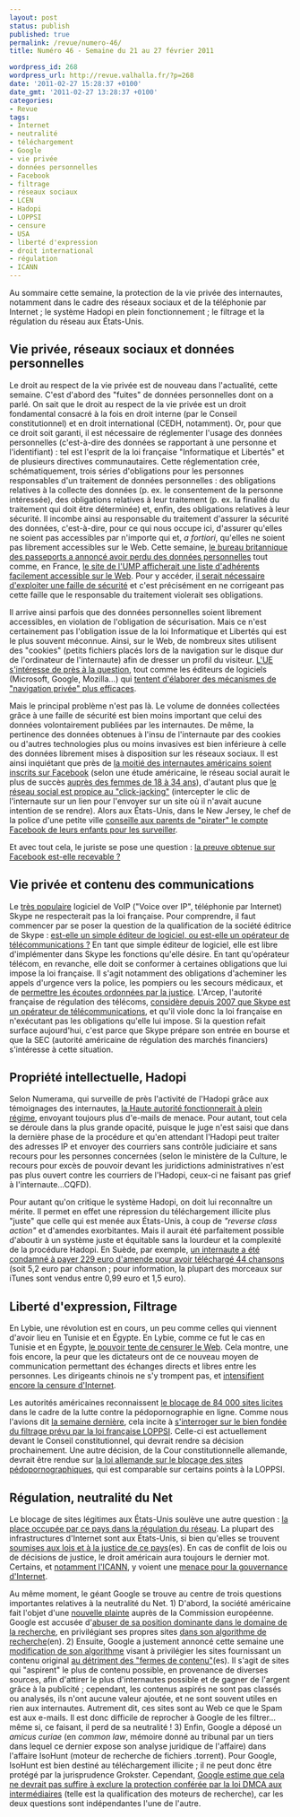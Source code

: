 ```yaml
---
layout: post
status: publish
published: true
permalink: /revue/numero-46/
title: Numéro 46 - Semaine du 21 au 27 février 2011

wordpress_id: 268
wordpress_url: http://revue.valhalla.fr/?p=268
date: '2011-02-27 15:28:37 +0100'
date_gmt: '2011-02-27 13:28:37 +0100'
categories:
- Revue
tags:
- Internet
- neutralité
- téléchargement
- Google
- vie privée
- données personnelles
- Facebook
- filtrage
- réseaux sociaux
- LCEN
- Hadopi
- LOPPSI
- censure
- USA
- liberté d'expression
- droit international
- régulation
- ICANN
---
```

<p>Au sommaire cette semaine, la protection de la vie privée des internautes, notamment dans le cadre des réseaux sociaux et de la téléphonie par Internet ; le système Hadopi en plein fonctionnement ; le filtrage et la régulation du réseau aux États-Unis.</p>
<h2>Vie privée, réseaux sociaux et données personnelles</h2>
<p>Le droit au respect de la vie privée est de nouveau dans l'actualité, cette semaine. C'est d'abord des "fuites" de données personnelles dont on a parlé. On sait que le droit au respect de la vie privée est un droit fondamental consacré à la fois en droit interne (par le Conseil constitutionnel) et en droit international (CEDH, notamment). Or, pour que ce droit soit garanti, il est nécessaire de réglementer l'usage des données personnelles (c'est-à-dire des données se rapportant à une personne et l'identifiant) : tel est l'esprit de la loi française "Informatique et Libertés" et de plusieurs directives communautaires. Cette réglementation crée, schématiquement, trois séries d'obligations pour les personnes responsables d'un traitement de données personnelles : des obligations relatives à la collecte des données (p. ex. le consentement de la personne intéressée), des obligations relatives à leur traitement (p. ex. la finalité du traitement qui doit être déterminée) et, enfin, des obligations relatives à leur sécurité. Il incombe ainsi au responsable du traitement d'assurer la sécurité des données, c'est-à-dire, pour ce qui nous occupe ici, d'assurer qu'elles ne soient pas accessibles par n'importe qui et, <i>a fortiori</i>, qu'elles ne soient pas librement accessibles sur le Web. Cette semaine, <a href="http://www.clubic.com/antivirus-securite-informatique/actualite-399276-bureau-britannique-passeports-admet-perdu-donnees-personnelles.html">le bureau britannique des passeports a annoncé avoir perdu des données personnelles</a> tout comme, en France, <a href="http://www.zdnet.fr/actualites/un-fichier-nominatif-d-adherents-ump-librement-accessible-sur-internet-39758530.htm">le site de l'UMP afficherait une liste d'adhérents facilement accessible sur le Web</a>. Pour y accéder, <a href="http://www.numerama.com/magazine/18150-l-ump-accusee-d-avoir-neglige-la-securite-de-donnees-personnelles.html">il serait nécessaire d'exploiter une faille de sécurité</a> et c'est précisément en ne corrigeant pas cette faille que le responsable du traitement violerait ses obligations.</p>
<p>Il arrive ainsi parfois que des données personnelles soient librement accessibles, en violation de l'obligation de sécurisation. Mais ce n'est certainement pas l'obligation issue de la loi Informatique et Libertés qui est le plus souvent méconnue. Ainsi, sur le Web, de nombreux sites utilisent des "cookies" (petits fichiers placés lors de la navigation sur le disque dur de l'ordinateur de l'internaute) afin de dresser un profil du visiteur. <a href="http://www.lemondeinformatique.fr/actualites/lire-l-europe-alerte-sur-les-cookies-trop-intrusifs-33005.html">L'UE s'intéresse de près à la question</a>, tout comme les éditeurs de logiciels (Microsoft, Google, Mozilla...) qui <a href="http://www.numerama.com/magazine/18177-le-w3c-s-active-sur-la-vie-privee-et-la-confidentialite-des-informations.html">tentent d'élaborer des mécanismes de "navigation privée" plus efficaces</a>.</p>
<p>Mais le principal problème n'est pas là. Le volume de données collectées grâce à une faille de sécurité est bien moins important que celui des données volontairement publiées par les internautes. De même, la pertinence des données obtenues à l'insu de l'internaute par des cookies ou d'autres technologies plus ou moins invasives est bien inférieure à celle des données librement mises à disposition sur les réseaux sociaux. Il est ainsi inquiétant que près de <a href="http://www.numerama.com/magazine/18170-la-moitie-des-internautes-americains-est-inscrite-sur-facebook.html">la moitié des internautes américains soient inscrits sur Facebook</a> (selon une étude américaine, le réseau social aurait le plus de succès <a href="http://www.mac4ever.com/news/60800/les_femmes_grandes_consomatrices_de_reseaux_sociaux/">auprès des femmes de 18 à 34 ans</a>), d'autant plus que <a href="http://www.clubic.com/antivirus-securite-informatique/actualite-399740-utilisateurs-facebook-sujets-click-jacking.html">le réseau social est propice au "click-jacking"</a> (intercepter le clic de l'internaute sur un lien pour l'envoyer sur un site où il n'avait aucune intention de se rendre). Alors aux États-Unis, dans le New Jersey, le chef de la police d'une petite ville <a href="http://www.numerama.com/magazine/18125-pour-surveiller-les-enfants-les-parents-doivent-pirater-leur-compte-facebook.html">conseille aux parents de "pirater" le compte Facebook de leurs enfants pour les surveiller</a>.</p>
<p>Et avec tout cela, le juriste se pose une question : <a href="http://www.net-iris.fr/blog-juridique/13-murielle-cahen/26594/le-droit-de-la-preuve-facebook-fait-son-entree#locate">la preuve obtenue sur Facebook est-elle recevable ?</a></p>
<h2>Vie privée et contenu des communications</h2>
<p>Le <a href="http://www.net-iris.fr/blog-juridique/13-murielle-cahen/26594/le-droit-de-la-preuve-facebook-fait-son-entree#locate">très populaire</a> logiciel de VoIP ("Voice over IP", téléphonie par Internet) Skype ne respecterait pas la loi française. Pour comprendre, il faut commencer par se poser la question de la qualification de la société éditrice de Skype : <a href="http://www.zdnet.fr/actualites/skype-serait-dans-l-illegalite-en-france-selon-l-arcep-39758469.htm">est-elle un simple éditeur de logiciel, ou est-elle un opérateur de télécommunications ?</a> En tant que simple éditeur de logiciel, elle est libre d'implémenter dans Skype les fonctions qu'elle désire. En tant qu'opérateur télécom, en revanche, elle doit se conformer à certaines obligations que lui impose la loi française. Il s'agit notamment des obligations d'acheminer les appels d'urgence vers la police, les pompiers ou les secours médicaux, et de <a href="http://www.clubic.com/telecharger/logiciel-voip/skype/actualite-399400-skype-illegal.html">permettre les écoutes ordonnées par la justice</a>. L'Arcep, l'autorité française de régulation des télécoms, <a href="http://www.numerama.com/magazine/18128-skype-illegal-en-france-une-vieille-affaire.html">considère depuis 2007 que Skype est un opérateur de télécommunications</a>, et qu'il viole donc la loi française en n'exécutant pas les obligations qu'elle lui impose. Si la question refait surface aujourd'hui, c'est parce que Skype prépare son entrée en bourse et que la SEC (autorité américaine de régulation des marchés financiers) s'intéresse à cette situation.</p>
<h2>Propriété intellectuelle, Hadopi</h2>
<p>Selon Numerama, qui surveille de près l'activité de l'Hadopi grâce aux témoignages des internautes, <a href="http://www.numerama.com/magazine/18172-l-hadopi-a-plein-regime-et-en-roue-libre.html">la Haute autorité fonctionnerait à plein régime</a>, envoyant toujours plus d'e-mails de menace. Pour autant, tout cela se déroule dans la plus grande opacité, puisque le juge n'est saisi que dans la dernière phase de la procédure et qu'en attendant l'Hadopi peut traiter des adresses IP et envoyer des courriers sans contrôle judiciaire et sans recours pour les personnes concernées (selon le ministère de la Culture, le recours pour excès de pouvoir devant les juridictions administratives n'est pas plus ouvert contre les courriers de l'Hadopi, ceux-ci ne faisant pas grief à l'internaute...CQFD).</p>
<p>Pour autant qu'on critique le système Hadopi, on doit lui reconnaître un mérite. Il permet en effet une répression du téléchargement illicite plus "juste" que celle qui est menée aux États-Unis, à coup de <i>"reverse class action"</i> et d'amendes exorbitantes. Mais il aurait été parfaitement possible d'aboutir à un système juste et équitable sans la lourdeur et la complexité de la procédure Hadopi. En Suède, par exemple, <a href="http://www.numerama.com/magazine/18127-une-amende-de-229-euros-pour-avoir-pirate-44-chansons.html">un internaute a été condamné à payer 229 euro d'amende pour avoir téléchargé 44 chansons</a> (soit 5,2 euro par chanson ; pour information, la plupart des morceaux sur iTunes sont vendus entre 0,99 euro et 1,5 euro).</p>
<h2>Liberté d'expression, Filtrage</h2>
<p>En Lybie, une révolution est en cours, un peu comme celles qui viennent d'avoir lieu en Tunisie et en Égypte. En Lybie, comme ce fut le cas en Tunisie et en Égypte, <a href="http://www.clubic.com/connexion-internet/actualite-399236-blocages-libye-internautes-ripostent.html">le pouvoir tente de censurer le Web</a>. Cela montre, une fois encore, la peur que les dictateurs ont de ce nouveau moyen de communication permettant des échanges directs et libres entre les personnes. Les dirigeants chinois ne s'y trompent pas, et <a href="http://www.lemondeinformatique.fr/actualites/lire-la-chine-bloque-linkedin-et-intensifie-la-censure-sur-internet-33001.html">intensifient encore la censure d'Internet</a>.</p>
<p>Les autorités américaines reconnaissent <a href="http://www.numerama.com/magazine/18123-les-autorites-americaines-confirment-avoir-bloque-par-erreur-84-000-sites.html">le blocage de 84 000 sites licites</a> dans le cadre de la lutte contre la pédopornographie en ligne. Comme nous l'avions dit <a href="http://revue.valhalla.fr/numeros/45/">la semaine dernière</a>, cela incite à <a href="http://www.pcinpact.com/actu/news/62072-loppsi-blocage-filtrage-surblocage-lcen.htm">s'interroger sur le bien fondée du filtrage prévu par la loi française LOPPSI</a>. Celle-ci est actuellement devant le Conseil constitutionnel, qui devrait rendre sa décision prochainement. Une autre décision, de la Cour constitutionnelle allemande, devrait être rendue sur <a href="http://www.pcinpact.com/actu/news/62120-blocage-site-pedopornographie-allemagne-ak-zenzur.htm">la loi allemande sur le blocage des sites pédopornographiques</a>, qui est comparable sur certains points à la LOPPSI.</p>
<h2>Régulation, neutralité du Net</h2>
<p>Le blocage de sites légitimes aux États-Unis soulève une autre question : <a href="http://www.lemondeinformatique.fr/actualites/lire-la-chine-bloque-linkedin-et-intensifie-la-censure-sur-internet-33001.html">la place occupée par ce pays dans la régulation du réseau</a>. La plupart des infrastructures d'Internet sont aux États-Unis, si bien qu'elles se trouvent <a href="http://www.elpais.com/articulo/tecnologia/autoridad/Internet/acusa/EE/UU/secuestrar/dominios/elpeputec/20110222elpeputec_3/Tes">soumises aux lois et à la justice de ce pays</a><span class="lang">(es)</span>. En cas de conflit de lois ou de décisions de justice, le droit américain aura toujours le dernier mot. Certains, et <a href="http://www.clubic.com/internet/actualite-400454-methode-americaine-anti-piratage-icann-critique.html">notamment l'ICANN</a>, y voient une <a href="http://www.numerama.com/magazine/18175-la-lutte-anti-piratage-des-etats-unis-menace-la-gouvernance-de-l-internet.html">menace pour la gouvernance d'Internet</a>.</p>
<p>Au même moment, le géant Google se trouve au centre de trois questions importantes relatives à la neutralité du Net. 1) D'abord, la société américaine fait l'objet d'une <a href="http://www.lemondeinformatique.fr/actualites/lire-plainte-supplementaire-contre-google-au-niveau-europeen-32969.html">nouvelle plainte</a> auprès de la Commission européenne. Google est accusée d'<a href="http://www.numerama.com/magazine/18134-google-a-nouveau-accuse-d-abus-de-position-dominante-dans-la-recherche.html">abuser de sa position dominante dans le domaine de la recherche</a>, en privilégiant ses propres sites <a href="http://www.numerama.com/magazine/18134-google-a-nouveau-accuse-d-abus-de-position-dominante-dans-la-recherche.html">dans son algorithme de recherche</a><span class="lang">(en)</span>. 2) Ensuite, Google a justement annoncé cette semaine une <a href="http://www.numerama.com/magazine/18164-google-annonce-un-grand-menage-favorable-aux-sites-de-haute-qualite.html">modification de son algorithme</a> visant à privilégier les sites fournissant un contenu original <a href="http://www.elpais.com/articulo/sociedad/Google/reforma/algoritmo/castigar/contenidos/copiados/elpepisoc/20110226elpepisoc_3/Tes">au détriment des "fermes de contenu"</a><span class="lang">(es)</span>. Il s'agit de sites qui "aspirent" le plus de contenu possible, en provenance de diverses sources, afin d'attirer le plus d'internautes possible et de gagner de l'argent grâce à la publicité ; cependant, les contenus aspirés ne sont pas classés ou analysés, ils n'ont aucune valeur ajoutée, et ne sont souvent utiles en rien aux internautes. Autrement dit, ces sites sont au Web ce que le Spam est aux e-mails. Il est donc difficile de reprocher à Google de les filtrer... même si, ce faisant, il perd de sa neutralité ! 3) Enfin, Google a déposé un <i>amicus curiae</i> (en <i>common law</i>, mémoire donné au tribunal par un tiers dans lequel ce dernier expose son analyse juridique de l'affaire) dans l'affaire IsoHunt (moteur de recherche de fichiers .torrent). Pour Google, IsoHunt est bien destiné au téléchargement illicite ; il ne peut donc être protégé par la jurisprudence Grokster. Cependant, <a href="http://www.numerama.com/magazine/18119-google-enfonce-isohunt-pour-mieux-vanter-ses-propres-merites.html">Google estime que cela ne devrait pas suffire à exclure la protection conférée par la loi DMCA aux intermédiaires</a> (telle est la qualification des moteurs de recherche), car les deux questions sont indépendantes l'une de l'autre.</p>
